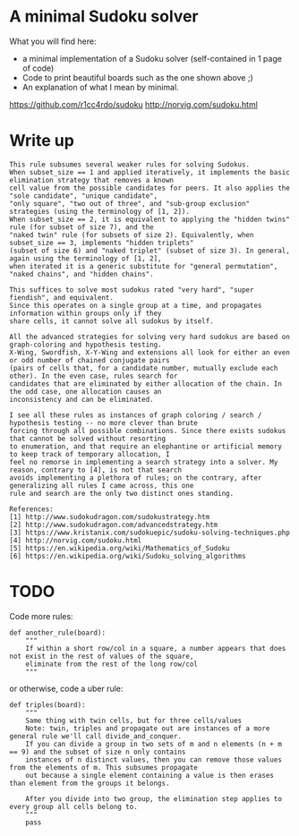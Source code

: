 # A minimal Sudoku solver

What you will find here:

* a minimal implementation of a Sudoku solver (self-contained in 1 page of code)
* Code to print beautiful boards such as the one shown above ;)
* An explanation of what I mean by minimal.

https://github.com/r1cc4rdo/sudoku
http://norvig.com/sudoku.html


# Write up

    This rule subsumes several weaker rules for solving Sudokus.
    When subset_size == 1 and applied iteratively, it implements the basic elimination strategy that removes a known
    cell value from the possible candidates for peers. It also applies the "sole candidate", "unique candidate",
    "only square", "two out of three", and "sub-group exclusion" strategies (using the terminology of [1, 2]).
    When subset_size == 2, it is equivalent to applying the "hidden twins" rule (for subset of size 7), and the
    "naked twin" rule (for subsets of size 2). Equivalently, when subset_size == 3, implements "hidden triplets"
    (subset of size 6) and "naked triplet" (subset of size 3). In general, again using the terminology of [1, 2],
    when iterated it is a generic substitute for "general permutation", "naked chains", and "hidden chains".

    This suffices to solve most sudokus rated "very hard", "super fiendish", and equivalent.
    Since this operates on a single group at a time, and propagates information within groups only if they
    share cells, it cannot solve all sudokus by itself.

    All the advanced strategies for solving very hard sudokus are based on graph-coloring and hypothesis testing.
    X-Wing, Swordfish, X-Y-Wing and extensions all look for either an even or odd number of chained conjugate pairs
    (pairs of cells that, for a candidate number, mutually exclude each other). In the even case, rules search for
    candidates that are eliminated by either allocation of the chain. In the odd case, one allocation causes an
    inconsistency and can be eliminated.

    I see all these rules as instances of graph coloring / search / hypothesis testing -- no more clever than brute
    forcing through all possible combinations. Since there exists sudokus that cannot be solved without resorting
    to enumeration, and that require an elephantine or artificial memory to keep track of temporary allocation, I
    feel no remorse in implementing a search strategy into a solver. My reason, contrary to [4], is not that search
    avoids implementing a plethora of rules; on the contrary, after generalizing all rules I came across, this one
    rule and search are the only two distinct ones standing.

    References:
    [1] http://www.sudokudragon.com/sudokustrategy.htm
    [2] http://www.sudokudragon.com/advancedstrategy.htm
    [3] https://www.kristanix.com/sudokuepic/sudoku-solving-techniques.php
    [4] http://norvig.com/sudoku.html
    [5] https://en.wikipedia.org/wiki/Mathematics_of_Sudoku
    [6] https://en.wikipedia.org/wiki/Sudoku_solving_algorithms



# TODO

Code more rules:

    def another_rule(board):
        """
        If within a short row/col in a square, a number appears that does not exist in the rest of values of the square,
        eliminate from the rest of the long row/col
        """

or otherwise, code a uber rule:

    def triples(board):
        """
        Same thing with twin cells, but for three cells/values
        Note: twin, triples and propagate out are instances of a more general rule we'll call divide_and_conquer.
        If you can divide a group in two sets of m and n elements (n + m == 9) and the subset of size n only contains
        instances of n distinct values, then you can remove those values from the elements of m. This subsumes propagate
        out because a single element containing a value is then erases than element from the groups it belongs.
    
        After you divide into two group, the elimination step applies to every group all cells belong to.
        """
        pass
